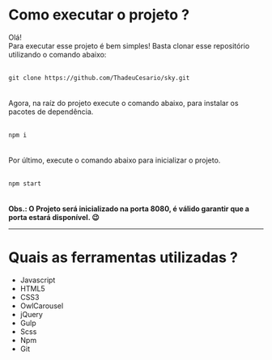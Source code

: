 <h1>Como executar o projeto ?</h1>

<p>
Olá! 
<br/>
Para executar esse projeto é bem simples! Basta clonar esse repositório utilizando o comando abaixo:
<br/><br/>
<code>
git clone https://github.com/ThadeuCesario/sky.git
</code>
<br/><br/>
Agora, na raíz do projeto execute o comando abaixo, para instalar os pacotes de dependência.
<br/><br/>
<code>
npm i
</code>
<br/><br/>
Por último, execute o comando abaixo para inicializar o projeto.
<br/><br/>
<code>
npm start
</code>
<br/><br/>
<strong>
Obs.: O Projeto será inicializado na porta 8080, é válido garantir que a porta estará disponível. 😉️
</strong>
</p>

<hr/>

<h1>Quais as ferramentas utilizadas ?</h1>

<ul>
  <li>Javascript</li>
  <li>HTML5</li>
  <li>CSS3</li>
  <li>OwlCarousel</li>
  <li>jQuery</li>
  <li>Gulp</li>
  <li>Scss</li>
  <li>Npm</li>
  <li>Git</li>
</ul>